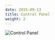 ```yaml
---
date: 2015-09-13
title: Control Panel
weight: 2
---
```


![Control Panel](/img/controlpanel_preview.png)
